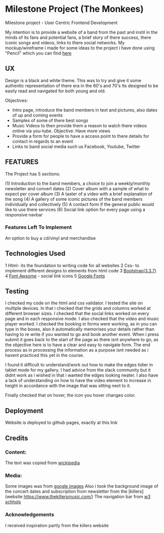 # Milestone Project (The Monkees)

Milestone project - User Centric Frontend Development

My intention is to provide a website of a band from the past and instil in the minds of its fans and 
potential fans, a brief story of there success, there iconic songs and videos, links to there social networks.
My mockup/wireframe i made for some ideas to the project i have done using "Pencil" which you can find [here](https://www.google.com)


## UX

Design is a black and white theme. This was to try and give it some authentic representation of there era in the 60's and 70's
Its designed to be easily read and navigated for both young and old.

Objectives:

 - Intro page, introduce the band members in text and pictures, also dates of up and coming events
 - Samples of some of there best songs
 - Music Videos to then provide them a reason to watch there videos online via you-tube. Objective: Have more views
 - Provide a form for people to have a access point to there details for contact in regards to an event
 - Links to band social media such us Facebook, Youtube, Twitter

 <!--Important to attach link to a wireframe-->

## FEATURES

The Project has 5 sections:

(1) Introduction to the band members, a choice to join a weekly/monthly newsletter and convert dates
(2) Cover album with a sample of what to expect per cover album
(3) A taster of a video with a brief explanation of the song
(4) A gallery of some iconic pictures of the band members individually and collectively
(5) A contact form if the general public would like to use there services
(6) Social link option for every page using a responsive navbar


### Features Left To Implement

An option to buy a cd/vinyl and merchandise

## Technologies Used

1 Html- its the foundation to writing code for all websites
2 Css- to implement different designs to elements from html code
3 [Bootstrap(3.3.7)](https://getbootstrap.com/docs/3.3/)
4 [Font Awsome](https://fontawesome.com/)
    - social link icons
5 [Google Fonts](https://fonts.google.com/)


## Testing

I checked my code on the html and css validator.
I tested the site on multiple devices. In that i checked that the grids and columns 
worked at different browser sizes. I checked that the social links worked on every page 
and in each responsive mode. I also checked that the video and music player worked. 
I checked the booking in forms were working, as in you can type in the boxes, also it automatically
memorises your details rather than having to re write if you wanted to go and book another 
event. When i press submit it goes back to the start of the page as there isnt anywhere to go, 
as the objective here is to have a clear and easy to navigate form. The end process as in processing 
the information as a purpose isnt needed as i havent practiced this yet in the course.

I found it difficult to understand/work out how to make the edges tidier in tablet mode
for my gallery. I had advice from the slack community but it didnt work as i wished in that
i wanted the edges looking neater. I also have a lack of understanding on how to have the video element
to increase in height in accordance with the image that was sitting next to it. 

Finally checked that on hover, the icon you hover changes color.

## Deployment

Website is deployed to github pages, exactly at this link

## Credits

### Content:
The text was copied from [wickipedia](https://en.wikipedia.org/wiki/The_Monkees)

### Media:
Some images was from [google images](https://images.google.com/)
Also i took the background image of the concert dates and subscription from newsletter from the 
[killers](website https://www.thekillersmusic.com/)
The navigation bar from [w3 schhols](https://www.w3schools.com/bootstrap/bootstrap_navbar.asp)

### Acknowledgements

I received inspiration partly from the killers website

























